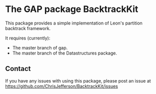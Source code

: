 # The GAP package BacktrackKit

This package provides a simple implementation of Leon's partition backtrack
framework.

It requires (currently):

* The master branch of gap.
* The master branch of the Datastructures package.

## Contact

If you have any issues with using this package, please post an issue
at https://github.com/ChrisJefferson/BacktrackKit/issues

